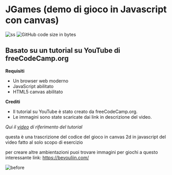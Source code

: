 # JGames (demo di gioco in Javascript con canvas)

![ss](https://img.shields.io/badge/javascript-Game_learn-blue) ![GitHub code size in bytes](https://img.shields.io/github/languages/code-size/Walt7/JGames)

## Basato su un tutorial su YouTube di freeCodeCamp.org

**Requisiti**
- Un browser web moderno
- JavaScript abilitato
- HTML5 canvas abilitato

**Crediti**
- Il tutorial su YouTube è stato creato da freeCodeCamp.org.
- Le immagini sono state scaricate dai link in descrizione del video.

 *Qui il [video](https://www.youtube.com/watch?v=GFO_txvwK_c&t=9647s) di riferimento del tutorial*

questa è una trascrizione del codice 
del gioco in canvas 2d in javascript del video
fatto al solo scopo di esercizio


per creare altre ambientazioni puoi trovare immagini per giochi a questo interessante link: https://bevouliin.com/


![before](https://i.imgur.com/Y1KuKCL.png)
